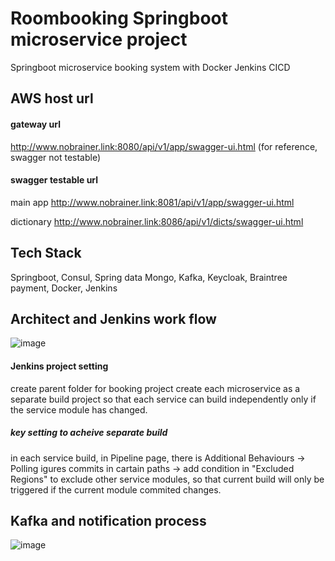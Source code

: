 # Roombooking Springboot microservice project
Springboot microservice booking system with Docker Jenkins CICD
## AWS host url
#### gateway url
http://www.nobrainer.link:8080/api/v1/app/swagger-ui.html (for reference, swagger not testable)
#### swagger testable url
main app http://www.nobrainer.link:8081/api/v1/app/swagger-ui.html 

dictionary http://www.nobrainer.link:8086/api/v1/dicts/swagger-ui.html 
## Tech Stack
Springboot, Consul, Spring data Mongo, Kafka, Keycloak, Braintree payment, Docker, Jenkins
## Architect and Jenkins work flow
![image](https://user-images.githubusercontent.com/32782723/135623205-b19740b4-1a7c-4f47-8ada-efad04c1f1dd.png)

#### Jenkins project setting
create parent folder for booking project
create each microservice as a separate build project so that each service can build independently only if the service module has changed.
##### key setting to acheive separate build
in each service build, in Pipeline page, there is Additional Behaviours -> Polling igures commits in cartain paths -> add condition in "Excluded Regions" to exclude other service modules, so that current build will only be triggered if the current module commited changes.

## Kafka and notification process
![image](https://user-images.githubusercontent.com/32782723/135376850-8e6ff356-5431-41ea-82e8-4b5537de8bb7.png)
